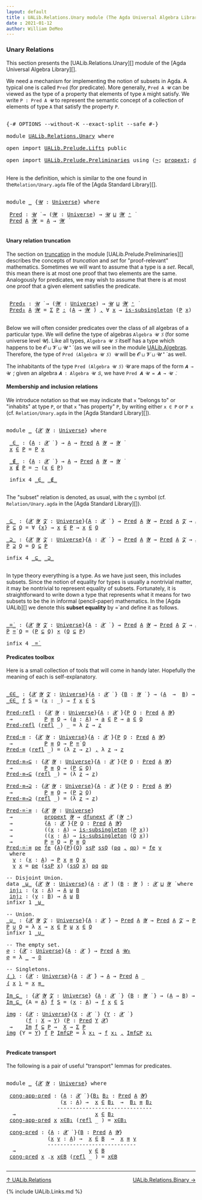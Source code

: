 ```yaml
---
layout: default
title : UALib.Relations.Unary module (The Agda Universal Algebra Library)
date : 2021-01-12
author: William DeMeo
---
```


### <a id="unary-relations">Unary Relations</a>

This section presents the [UALib.Relations.Unary][] module of the [Agda Universal Algebra Library][].

We need a mechanism for implementing the notion of subsets in Agda. A typical one is called `Pred` (for predicate). More generally, `Pred A 𝓤` can be viewed as the type of a property that elements of type `A` might satisfy. We write `P : Pred A 𝓤` to represent the semantic concept of a collection of elements of type `A` that satisfy the property `P`.


<pre class="Agda">

<a id="661" class="Symbol">{-#</a> <a id="665" class="Keyword">OPTIONS</a> <a id="673" class="Pragma">--without-K</a> <a id="685" class="Pragma">--exact-split</a> <a id="699" class="Pragma">--safe</a> <a id="706" class="Symbol">#-}</a>

<a id="711" class="Keyword">module</a> <a id="718" href="UALib.Relations.Unary.html" class="Module">UALib.Relations.Unary</a> <a id="740" class="Keyword">where</a>

<a id="747" class="Keyword">open</a> <a id="752" class="Keyword">import</a> <a id="759" href="UALib.Prelude.Lifts.html" class="Module">UALib.Prelude.Lifts</a> <a id="779" class="Keyword">public</a>

<a id="787" class="Keyword">open</a> <a id="792" class="Keyword">import</a> <a id="799" href="UALib.Prelude.Preliminaries.html" class="Module">UALib.Prelude.Preliminaries</a> <a id="827" class="Keyword">using</a> <a id="833" class="Symbol">(</a><a id="834" href="MGS-MLTT.html#956" class="Function">¬</a><a id="835" class="Symbol">;</a> <a id="837" href="MGS-Powerset.html#382" class="Function">propext</a><a id="844" class="Symbol">;</a> <a id="846" href="MGS-FunExt-from-Univalence.html#2039" class="Function">dfunext</a><a id="853" class="Symbol">;</a> <a id="855" href="MGS-Basic-UF.html#743" class="Function">is-subsingleton</a><a id="870" class="Symbol">;</a> <a id="872" href="universes.html#504" class="Primitive">𝓤₀</a><a id="874" class="Symbol">;</a> <a id="876" href="MGS-MLTT.html#712" class="Function">𝟘</a><a id="877" class="Symbol">)</a> <a id="879" class="Keyword">public</a>

</pre>

Here is the definition, which is similar to the one found in the`Relation/Unary.agda` file of the [Agda Standard Library][].

<pre class="Agda">

<a id="1039" class="Keyword">module</a> <a id="1046" href="UALib.Relations.Unary.html#1046" class="Module">_</a> <a id="1048" class="Symbol">{</a><a id="1049" href="UALib.Relations.Unary.html#1049" class="Bound">𝓤</a> <a id="1051" class="Symbol">:</a> <a id="1053" href="universes.html#551" class="Postulate">Universe</a><a id="1061" class="Symbol">}</a> <a id="1063" class="Keyword">where</a>

 <a id="1071" href="UALib.Relations.Unary.html#1071" class="Function">Pred</a> <a id="1076" class="Symbol">:</a> <a id="1078" href="UALib.Relations.Unary.html#1049" class="Bound">𝓤</a> <a id="1080" href="universes.html#758" class="Function Operator">̇</a> <a id="1082" class="Symbol">→</a> <a id="1084" class="Symbol">(</a><a id="1085" href="UALib.Relations.Unary.html#1085" class="Bound">𝓦</a> <a id="1087" class="Symbol">:</a> <a id="1089" href="universes.html#551" class="Postulate">Universe</a><a id="1097" class="Symbol">)</a> <a id="1099" class="Symbol">→</a> <a id="1101" href="UALib.Relations.Unary.html#1049" class="Bound">𝓤</a> <a id="1103" href="Agda.Primitive.html#636" class="Primitive Operator">⊔</a> <a id="1105" href="UALib.Relations.Unary.html#1085" class="Bound">𝓦</a> <a id="1107" href="universes.html#527" class="Primitive Operator">⁺</a> <a id="1109" href="universes.html#758" class="Function Operator">̇</a>
 <a id="1112" href="UALib.Relations.Unary.html#1071" class="Function">Pred</a> <a id="1117" href="UALib.Relations.Unary.html#1117" class="Bound">A</a> <a id="1119" href="UALib.Relations.Unary.html#1119" class="Bound">𝓦</a> <a id="1121" class="Symbol">=</a> <a id="1123" href="UALib.Relations.Unary.html#1117" class="Bound">A</a> <a id="1125" class="Symbol">→</a> <a id="1127" href="UALib.Relations.Unary.html#1119" class="Bound">𝓦</a> <a id="1129" href="universes.html#758" class="Function Operator">̇</a>

</pre>

#### <a id="unary-relation-truncation">Unary relation truncation</a>

The section on [truncation](UALib.Prelude.Preliminaries.html#truncation) in the module [UALib.Prelude.Preliminaries][] describes the concepts of *truncation* and *set* for "proof-relevant" mathematics. Sometimes we will want to assume that a type is a *set*. Recall, this mean there is at most one proof that two elements are the same.  Analogously for predicates, we may wish to assume that there is at most one proof that a given element satisfies the predicate.

<pre class="Agda">

 <a id="1695" href="UALib.Relations.Unary.html#1695" class="Function">Pred₀</a> <a id="1701" class="Symbol">:</a> <a id="1703" href="UALib.Relations.Unary.html#1049" class="Bound">𝓤</a> <a id="1705" href="universes.html#758" class="Function Operator">̇</a> <a id="1707" class="Symbol">→</a> <a id="1709" class="Symbol">(</a><a id="1710" href="UALib.Relations.Unary.html#1710" class="Bound">𝓦</a> <a id="1712" class="Symbol">:</a> <a id="1714" href="universes.html#551" class="Postulate">Universe</a><a id="1722" class="Symbol">)</a> <a id="1724" class="Symbol">→</a> <a id="1726" href="UALib.Relations.Unary.html#1049" class="Bound">𝓤</a> <a id="1728" href="Agda.Primitive.html#636" class="Primitive Operator">⊔</a> <a id="1730" href="UALib.Relations.Unary.html#1710" class="Bound">𝓦</a> <a id="1732" href="universes.html#527" class="Primitive Operator">⁺</a> <a id="1734" href="universes.html#758" class="Function Operator">̇</a>
 <a id="1737" href="UALib.Relations.Unary.html#1695" class="Function">Pred₀</a> <a id="1743" href="UALib.Relations.Unary.html#1743" class="Bound">A</a> <a id="1745" href="UALib.Relations.Unary.html#1745" class="Bound">𝓦</a> <a id="1747" class="Symbol">=</a> <a id="1749" href="MGS-MLTT.html#3074" class="Function">Σ</a> <a id="1751" href="UALib.Relations.Unary.html#1751" class="Bound">P</a> <a id="1753" href="MGS-MLTT.html#3074" class="Function">꞉</a> <a id="1755" class="Symbol">(</a><a id="1756" href="UALib.Relations.Unary.html#1743" class="Bound">A</a> <a id="1758" class="Symbol">→</a> <a id="1760" href="UALib.Relations.Unary.html#1745" class="Bound">𝓦</a> <a id="1762" href="universes.html#758" class="Function Operator">̇</a><a id="1763" class="Symbol">)</a> <a id="1765" href="MGS-MLTT.html#3074" class="Function">,</a> <a id="1767" class="Symbol">∀</a> <a id="1769" href="UALib.Relations.Unary.html#1769" class="Bound">x</a> <a id="1771" class="Symbol">→</a> <a id="1773" href="MGS-Basic-UF.html#743" class="Function">is-subsingleton</a> <a id="1789" class="Symbol">(</a><a id="1790" href="UALib.Relations.Unary.html#1751" class="Bound">P</a> <a id="1792" href="UALib.Relations.Unary.html#1769" class="Bound">x</a><a id="1793" class="Symbol">)</a>

</pre>


Below we will often consider predicates over the class of all algebras of a particular type. We will define the type of algebras `Algebra 𝓤 𝑆` (for some universe level 𝓤). Like all types, `Algebra 𝓤 𝑆` itself has a type which happens to be 𝓞 ⊔ 𝓥 ⊔ 𝓤 ⁺ ̇ (as we will see in the module [UALib.Algebras](UALib.Algebras.Algebras.html). Therefore, the type of `Pred (Algebra 𝓤 𝑆) 𝓤` will be 𝓞 ⊔ 𝓥 ⊔ 𝓤 ⁺ ̇ as well.

The inhabitants of the type `Pred (Algebra 𝓤 𝑆)` 𝓤 are maps of the form `𝑨 → 𝓤 ̇`; given an algebra `𝑨 : Algebra 𝓤 𝑆`, we have `Pred 𝑨 𝓤 = 𝑨 → 𝓤 ̇`.



#### <a id="membership-and-inclusion-relations">Membership and inclusion relations</a>

We introduce notation so that we may indicate that `x` "belongs to" or "inhabits" at type `P`, or that `x` "has property" `P`, by writing either `x ∈ P` or `P x` (cf. `Relation/Unary.agda` in the [Agda Standard Library][]).

<pre class="Agda">

<a id="2698" class="Keyword">module</a> <a id="2705" href="UALib.Relations.Unary.html#2705" class="Module">_</a> <a id="2707" class="Symbol">{</a><a id="2708" href="UALib.Relations.Unary.html#2708" class="Bound">𝓧</a> <a id="2710" href="UALib.Relations.Unary.html#2710" class="Bound">𝓨</a> <a id="2712" class="Symbol">:</a> <a id="2714" href="universes.html#551" class="Postulate">Universe</a><a id="2722" class="Symbol">}</a> <a id="2724" class="Keyword">where</a>

 <a id="2732" href="UALib.Relations.Unary.html#2732" class="Function Operator">_∈_</a> <a id="2736" class="Symbol">:</a> <a id="2738" class="Symbol">{</a><a id="2739" href="UALib.Relations.Unary.html#2739" class="Bound">A</a> <a id="2741" class="Symbol">:</a> <a id="2743" href="UALib.Relations.Unary.html#2708" class="Bound">𝓧</a> <a id="2745" href="universes.html#758" class="Function Operator">̇</a> <a id="2747" class="Symbol">}</a> <a id="2749" class="Symbol">→</a> <a id="2751" href="UALib.Relations.Unary.html#2739" class="Bound">A</a> <a id="2753" class="Symbol">→</a> <a id="2755" href="UALib.Relations.Unary.html#1071" class="Function">Pred</a> <a id="2760" href="UALib.Relations.Unary.html#2739" class="Bound">A</a> <a id="2762" href="UALib.Relations.Unary.html#2710" class="Bound">𝓨</a> <a id="2764" class="Symbol">→</a> <a id="2766" href="UALib.Relations.Unary.html#2710" class="Bound">𝓨</a> <a id="2768" href="universes.html#758" class="Function Operator">̇</a>
 <a id="2771" href="UALib.Relations.Unary.html#2771" class="Bound">x</a> <a id="2773" href="UALib.Relations.Unary.html#2732" class="Function Operator">∈</a> <a id="2775" href="UALib.Relations.Unary.html#2775" class="Bound">P</a> <a id="2777" class="Symbol">=</a> <a id="2779" href="UALib.Relations.Unary.html#2775" class="Bound">P</a> <a id="2781" href="UALib.Relations.Unary.html#2771" class="Bound">x</a>

 <a id="2785" href="UALib.Relations.Unary.html#2785" class="Function Operator">_∉_</a> <a id="2789" class="Symbol">:</a> <a id="2791" class="Symbol">{</a><a id="2792" href="UALib.Relations.Unary.html#2792" class="Bound">A</a> <a id="2794" class="Symbol">:</a> <a id="2796" href="UALib.Relations.Unary.html#2708" class="Bound">𝓧</a> <a id="2798" href="universes.html#758" class="Function Operator">̇</a> <a id="2800" class="Symbol">}</a> <a id="2802" class="Symbol">→</a> <a id="2804" href="UALib.Relations.Unary.html#2792" class="Bound">A</a> <a id="2806" class="Symbol">→</a> <a id="2808" href="UALib.Relations.Unary.html#1071" class="Function">Pred</a> <a id="2813" href="UALib.Relations.Unary.html#2792" class="Bound">A</a> <a id="2815" href="UALib.Relations.Unary.html#2710" class="Bound">𝓨</a> <a id="2817" class="Symbol">→</a> <a id="2819" href="UALib.Relations.Unary.html#2710" class="Bound">𝓨</a> <a id="2821" href="universes.html#758" class="Function Operator">̇</a>
 <a id="2824" href="UALib.Relations.Unary.html#2824" class="Bound">x</a> <a id="2826" href="UALib.Relations.Unary.html#2785" class="Function Operator">∉</a> <a id="2828" href="UALib.Relations.Unary.html#2828" class="Bound">P</a> <a id="2830" class="Symbol">=</a> <a id="2832" href="MGS-MLTT.html#956" class="Function">¬</a> <a id="2834" class="Symbol">(</a><a id="2835" href="UALib.Relations.Unary.html#2824" class="Bound">x</a> <a id="2837" href="UALib.Relations.Unary.html#2732" class="Function Operator">∈</a> <a id="2839" href="UALib.Relations.Unary.html#2828" class="Bound">P</a><a id="2840" class="Symbol">)</a>

 <a id="2844" class="Keyword">infix</a> <a id="2850" class="Number">4</a> <a id="2852" href="UALib.Relations.Unary.html#2732" class="Function Operator">_∈_</a> <a id="2856" href="UALib.Relations.Unary.html#2785" class="Function Operator">_∉_</a>

</pre>

The "subset" relation is denoted, as usual, with the `⊆` symbol (cf. `Relation/Unary.agda` in the [Agda Standard Library][]).

<pre class="Agda">

<a id="_⊆_"></a><a id="3014" href="UALib.Relations.Unary.html#3014" class="Function Operator">_⊆_</a> <a id="3018" class="Symbol">:</a> <a id="3020" class="Symbol">{</a><a id="3021" href="UALib.Relations.Unary.html#3021" class="Bound">𝓧</a> <a id="3023" href="UALib.Relations.Unary.html#3023" class="Bound">𝓨</a> <a id="3025" href="UALib.Relations.Unary.html#3025" class="Bound">𝓩</a> <a id="3027" class="Symbol">:</a> <a id="3029" href="universes.html#551" class="Postulate">Universe</a><a id="3037" class="Symbol">}{</a><a id="3039" href="UALib.Relations.Unary.html#3039" class="Bound">A</a> <a id="3041" class="Symbol">:</a> <a id="3043" href="UALib.Relations.Unary.html#3021" class="Bound">𝓧</a> <a id="3045" href="universes.html#758" class="Function Operator">̇</a> <a id="3047" class="Symbol">}</a> <a id="3049" class="Symbol">→</a> <a id="3051" href="UALib.Relations.Unary.html#1071" class="Function">Pred</a> <a id="3056" href="UALib.Relations.Unary.html#3039" class="Bound">A</a> <a id="3058" href="UALib.Relations.Unary.html#3023" class="Bound">𝓨</a> <a id="3060" class="Symbol">→</a> <a id="3062" href="UALib.Relations.Unary.html#1071" class="Function">Pred</a> <a id="3067" href="UALib.Relations.Unary.html#3039" class="Bound">A</a> <a id="3069" href="UALib.Relations.Unary.html#3025" class="Bound">𝓩</a> <a id="3071" class="Symbol">→</a> <a id="3073" href="UALib.Relations.Unary.html#3021" class="Bound">𝓧</a> <a id="3075" href="Agda.Primitive.html#636" class="Primitive Operator">⊔</a> <a id="3077" href="UALib.Relations.Unary.html#3023" class="Bound">𝓨</a> <a id="3079" href="Agda.Primitive.html#636" class="Primitive Operator">⊔</a> <a id="3081" href="UALib.Relations.Unary.html#3025" class="Bound">𝓩</a> <a id="3083" href="universes.html#758" class="Function Operator">̇</a>
<a id="3085" href="UALib.Relations.Unary.html#3085" class="Bound">P</a> <a id="3087" href="UALib.Relations.Unary.html#3014" class="Function Operator">⊆</a> <a id="3089" href="UALib.Relations.Unary.html#3089" class="Bound">Q</a> <a id="3091" class="Symbol">=</a> <a id="3093" class="Symbol">∀</a> <a id="3095" class="Symbol">{</a><a id="3096" href="UALib.Relations.Unary.html#3096" class="Bound">x</a><a id="3097" class="Symbol">}</a> <a id="3099" class="Symbol">→</a> <a id="3101" href="UALib.Relations.Unary.html#3096" class="Bound">x</a> <a id="3103" href="UALib.Relations.Unary.html#2732" class="Function Operator">∈</a> <a id="3105" href="UALib.Relations.Unary.html#3085" class="Bound">P</a> <a id="3107" class="Symbol">→</a> <a id="3109" href="UALib.Relations.Unary.html#3096" class="Bound">x</a> <a id="3111" href="UALib.Relations.Unary.html#2732" class="Function Operator">∈</a> <a id="3113" href="UALib.Relations.Unary.html#3089" class="Bound">Q</a>

<a id="_⊇_"></a><a id="3116" href="UALib.Relations.Unary.html#3116" class="Function Operator">_⊇_</a> <a id="3120" class="Symbol">:</a> <a id="3122" class="Symbol">{</a><a id="3123" href="UALib.Relations.Unary.html#3123" class="Bound">𝓧</a> <a id="3125" href="UALib.Relations.Unary.html#3125" class="Bound">𝓨</a> <a id="3127" href="UALib.Relations.Unary.html#3127" class="Bound">𝓩</a> <a id="3129" class="Symbol">:</a> <a id="3131" href="universes.html#551" class="Postulate">Universe</a><a id="3139" class="Symbol">}{</a><a id="3141" href="UALib.Relations.Unary.html#3141" class="Bound">A</a> <a id="3143" class="Symbol">:</a> <a id="3145" href="UALib.Relations.Unary.html#3123" class="Bound">𝓧</a> <a id="3147" href="universes.html#758" class="Function Operator">̇</a> <a id="3149" class="Symbol">}</a> <a id="3151" class="Symbol">→</a> <a id="3153" href="UALib.Relations.Unary.html#1071" class="Function">Pred</a> <a id="3158" href="UALib.Relations.Unary.html#3141" class="Bound">A</a> <a id="3160" href="UALib.Relations.Unary.html#3125" class="Bound">𝓨</a> <a id="3162" class="Symbol">→</a> <a id="3164" href="UALib.Relations.Unary.html#1071" class="Function">Pred</a> <a id="3169" href="UALib.Relations.Unary.html#3141" class="Bound">A</a> <a id="3171" href="UALib.Relations.Unary.html#3127" class="Bound">𝓩</a> <a id="3173" class="Symbol">→</a> <a id="3175" href="UALib.Relations.Unary.html#3123" class="Bound">𝓧</a> <a id="3177" href="Agda.Primitive.html#636" class="Primitive Operator">⊔</a> <a id="3179" href="UALib.Relations.Unary.html#3125" class="Bound">𝓨</a> <a id="3181" href="Agda.Primitive.html#636" class="Primitive Operator">⊔</a> <a id="3183" href="UALib.Relations.Unary.html#3127" class="Bound">𝓩</a> <a id="3185" href="universes.html#758" class="Function Operator">̇</a>
<a id="3187" href="UALib.Relations.Unary.html#3187" class="Bound">P</a> <a id="3189" href="UALib.Relations.Unary.html#3116" class="Function Operator">⊇</a> <a id="3191" href="UALib.Relations.Unary.html#3191" class="Bound">Q</a> <a id="3193" class="Symbol">=</a> <a id="3195" href="UALib.Relations.Unary.html#3191" class="Bound">Q</a> <a id="3197" href="UALib.Relations.Unary.html#3014" class="Function Operator">⊆</a> <a id="3199" href="UALib.Relations.Unary.html#3187" class="Bound">P</a>

<a id="3202" class="Keyword">infix</a> <a id="3208" class="Number">4</a> <a id="3210" href="UALib.Relations.Unary.html#3014" class="Function Operator">_⊆_</a> <a id="3214" href="UALib.Relations.Unary.html#3116" class="Function Operator">_⊇_</a>

</pre>

In type theory everything is a type. As we have just seen, this includes subsets.  Since the notion of equality for types is usually a nontrivial matter, it may be nontrivial to represent equality of subsets.  Fortunately, it is straightforward to write down a type that represents what it means for two subsets to be the in informal (pencil-paper) mathematics.  In the [Agda UALib][] we denote this **subset equality** by =̇ and define it as follows.

<pre class="Agda">

<a id="_=̇_"></a><a id="3698" href="UALib.Relations.Unary.html#3698" class="Function Operator">_=̇_</a> <a id="3703" class="Symbol">:</a> <a id="3705" class="Symbol">{</a><a id="3706" href="UALib.Relations.Unary.html#3706" class="Bound">𝓧</a> <a id="3708" href="UALib.Relations.Unary.html#3708" class="Bound">𝓨</a> <a id="3710" href="UALib.Relations.Unary.html#3710" class="Bound">𝓩</a> <a id="3712" class="Symbol">:</a> <a id="3714" href="universes.html#551" class="Postulate">Universe</a><a id="3722" class="Symbol">}{</a><a id="3724" href="UALib.Relations.Unary.html#3724" class="Bound">A</a> <a id="3726" class="Symbol">:</a> <a id="3728" href="UALib.Relations.Unary.html#3706" class="Bound">𝓧</a> <a id="3730" href="universes.html#758" class="Function Operator">̇</a> <a id="3732" class="Symbol">}</a> <a id="3734" class="Symbol">→</a> <a id="3736" href="UALib.Relations.Unary.html#1071" class="Function">Pred</a> <a id="3741" href="UALib.Relations.Unary.html#3724" class="Bound">A</a> <a id="3743" href="UALib.Relations.Unary.html#3708" class="Bound">𝓨</a> <a id="3745" class="Symbol">→</a> <a id="3747" href="UALib.Relations.Unary.html#1071" class="Function">Pred</a> <a id="3752" href="UALib.Relations.Unary.html#3724" class="Bound">A</a> <a id="3754" href="UALib.Relations.Unary.html#3710" class="Bound">𝓩</a> <a id="3756" class="Symbol">→</a> <a id="3758" href="UALib.Relations.Unary.html#3706" class="Bound">𝓧</a> <a id="3760" href="Agda.Primitive.html#636" class="Primitive Operator">⊔</a> <a id="3762" href="UALib.Relations.Unary.html#3708" class="Bound">𝓨</a> <a id="3764" href="Agda.Primitive.html#636" class="Primitive Operator">⊔</a> <a id="3766" href="UALib.Relations.Unary.html#3710" class="Bound">𝓩</a> <a id="3768" href="universes.html#758" class="Function Operator">̇</a>
<a id="3770" href="UALib.Relations.Unary.html#3770" class="Bound">P</a> <a id="3772" href="UALib.Relations.Unary.html#3698" class="Function Operator">=̇</a> <a id="3775" href="UALib.Relations.Unary.html#3775" class="Bound">Q</a> <a id="3777" class="Symbol">=</a> <a id="3779" class="Symbol">(</a><a id="3780" href="UALib.Relations.Unary.html#3770" class="Bound">P</a> <a id="3782" href="UALib.Relations.Unary.html#3014" class="Function Operator">⊆</a> <a id="3784" href="UALib.Relations.Unary.html#3775" class="Bound">Q</a><a id="3785" class="Symbol">)</a> <a id="3787" href="MGS-MLTT.html#3515" class="Function Operator">×</a> <a id="3789" class="Symbol">(</a><a id="3790" href="UALib.Relations.Unary.html#3775" class="Bound">Q</a> <a id="3792" href="UALib.Relations.Unary.html#3014" class="Function Operator">⊆</a> <a id="3794" href="UALib.Relations.Unary.html#3770" class="Bound">P</a><a id="3795" class="Symbol">)</a>

<a id="3798" class="Keyword">infix</a> <a id="3804" class="Number">4</a> <a id="3806" href="UALib.Relations.Unary.html#3698" class="Function Operator">_=̇_</a>
</pre>



#### <a id="predicates-toolbox">Predicates toolbox</a>

Here is a small collection of tools that will come in handy later.  Hopefully the meaning of each is self-explanatory.

<pre class="Agda">

<a id="_∈∈_"></a><a id="4015" href="UALib.Relations.Unary.html#4015" class="Function Operator">_∈∈_</a> <a id="4020" class="Symbol">:</a> <a id="4022" class="Symbol">{</a><a id="4023" href="UALib.Relations.Unary.html#4023" class="Bound">𝓧</a> <a id="4025" href="UALib.Relations.Unary.html#4025" class="Bound">𝓨</a> <a id="4027" href="UALib.Relations.Unary.html#4027" class="Bound">𝓩</a> <a id="4029" class="Symbol">:</a> <a id="4031" href="universes.html#551" class="Postulate">Universe</a><a id="4039" class="Symbol">}{</a><a id="4041" href="UALib.Relations.Unary.html#4041" class="Bound">A</a> <a id="4043" class="Symbol">:</a> <a id="4045" href="UALib.Relations.Unary.html#4023" class="Bound">𝓧</a> <a id="4047" href="universes.html#758" class="Function Operator">̇</a> <a id="4049" class="Symbol">}</a> <a id="4051" class="Symbol">{</a><a id="4052" href="UALib.Relations.Unary.html#4052" class="Bound">B</a> <a id="4054" class="Symbol">:</a> <a id="4056" href="UALib.Relations.Unary.html#4025" class="Bound">𝓨</a> <a id="4058" href="universes.html#758" class="Function Operator">̇</a> <a id="4060" class="Symbol">}</a> <a id="4062" class="Symbol">→</a> <a id="4064" class="Symbol">(</a><a id="4065" href="UALib.Relations.Unary.html#4041" class="Bound">A</a>  <a id="4068" class="Symbol">→</a>  <a id="4071" href="UALib.Relations.Unary.html#4052" class="Bound">B</a><a id="4072" class="Symbol">)</a> <a id="4074" class="Symbol">→</a> <a id="4076" href="UALib.Relations.Unary.html#1071" class="Function">Pred</a> <a id="4081" href="UALib.Relations.Unary.html#4052" class="Bound">B</a> <a id="4083" href="UALib.Relations.Unary.html#4027" class="Bound">𝓩</a> <a id="4085" class="Symbol">→</a> <a id="4087" href="UALib.Relations.Unary.html#4023" class="Bound">𝓧</a> <a id="4089" href="Agda.Primitive.html#636" class="Primitive Operator">⊔</a> <a id="4091" href="UALib.Relations.Unary.html#4027" class="Bound">𝓩</a> <a id="4093" href="universes.html#758" class="Function Operator">̇</a>
<a id="4095" href="UALib.Relations.Unary.html#4015" class="Function Operator">_∈∈_</a> <a id="4100" href="UALib.Relations.Unary.html#4100" class="Bound">f</a> <a id="4102" href="UALib.Relations.Unary.html#4102" class="Bound">S</a> <a id="4104" class="Symbol">=</a> <a id="4106" class="Symbol">(</a><a id="4107" href="UALib.Relations.Unary.html#4107" class="Bound">x</a> <a id="4109" class="Symbol">:</a> <a id="4111" class="Symbol">_)</a> <a id="4114" class="Symbol">→</a> <a id="4116" href="UALib.Relations.Unary.html#4100" class="Bound">f</a> <a id="4118" href="UALib.Relations.Unary.html#4107" class="Bound">x</a> <a id="4120" href="UALib.Relations.Unary.html#2732" class="Function Operator">∈</a> <a id="4122" href="UALib.Relations.Unary.html#4102" class="Bound">S</a>

<a id="Pred-refl"></a><a id="4125" href="UALib.Relations.Unary.html#4125" class="Function">Pred-refl</a> <a id="4135" class="Symbol">:</a> <a id="4137" class="Symbol">{</a><a id="4138" href="UALib.Relations.Unary.html#4138" class="Bound">𝓧</a> <a id="4140" href="UALib.Relations.Unary.html#4140" class="Bound">𝓨</a> <a id="4142" class="Symbol">:</a> <a id="4144" href="universes.html#551" class="Postulate">Universe</a><a id="4152" class="Symbol">}{</a><a id="4154" href="UALib.Relations.Unary.html#4154" class="Bound">A</a> <a id="4156" class="Symbol">:</a> <a id="4158" href="UALib.Relations.Unary.html#4138" class="Bound">𝓧</a> <a id="4160" href="universes.html#758" class="Function Operator">̇</a><a id="4161" class="Symbol">}{</a><a id="4163" href="UALib.Relations.Unary.html#4163" class="Bound">P</a> <a id="4165" href="UALib.Relations.Unary.html#4165" class="Bound">Q</a> <a id="4167" class="Symbol">:</a> <a id="4169" href="UALib.Relations.Unary.html#1071" class="Function">Pred</a> <a id="4174" href="UALib.Relations.Unary.html#4154" class="Bound">A</a> <a id="4176" href="UALib.Relations.Unary.html#4140" class="Bound">𝓨</a><a id="4177" class="Symbol">}</a>
 <a id="4180" class="Symbol">→</a>          <a id="4191" href="UALib.Relations.Unary.html#4163" class="Bound">P</a> <a id="4193" href="UALib.Prelude.Preliminaries.html#5556" class="Datatype Operator">≡</a> <a id="4195" href="UALib.Relations.Unary.html#4165" class="Bound">Q</a> <a id="4197" class="Symbol">→</a> <a id="4199" class="Symbol">(</a><a id="4200" href="UALib.Relations.Unary.html#4200" class="Bound">a</a> <a id="4202" class="Symbol">:</a> <a id="4204" href="UALib.Relations.Unary.html#4154" class="Bound">A</a><a id="4205" class="Symbol">)</a> <a id="4207" class="Symbol">→</a> <a id="4209" href="UALib.Relations.Unary.html#4200" class="Bound">a</a> <a id="4211" href="UALib.Relations.Unary.html#2732" class="Function Operator">∈</a> <a id="4213" href="UALib.Relations.Unary.html#4163" class="Bound">P</a> <a id="4215" class="Symbol">→</a> <a id="4217" href="UALib.Relations.Unary.html#4200" class="Bound">a</a> <a id="4219" href="UALib.Relations.Unary.html#2732" class="Function Operator">∈</a> <a id="4221" href="UALib.Relations.Unary.html#4165" class="Bound">Q</a>
<a id="4223" href="UALib.Relations.Unary.html#4125" class="Function">Pred-refl</a> <a id="4233" class="Symbol">(</a><a id="4234" href="UALib.Prelude.Preliminaries.html#5592" class="InductiveConstructor">refl</a> <a id="4239" class="Symbol">_)</a> <a id="4242" class="Symbol">_</a> <a id="4244" class="Symbol">=</a> <a id="4246" class="Symbol">λ</a> <a id="4248" href="UALib.Relations.Unary.html#4248" class="Bound">z</a> <a id="4250" class="Symbol">→</a> <a id="4252" href="UALib.Relations.Unary.html#4248" class="Bound">z</a>

<a id="Pred-≡"></a><a id="4255" href="UALib.Relations.Unary.html#4255" class="Function">Pred-≡</a> <a id="4262" class="Symbol">:</a> <a id="4264" class="Symbol">{</a><a id="4265" href="UALib.Relations.Unary.html#4265" class="Bound">𝓧</a> <a id="4267" href="UALib.Relations.Unary.html#4267" class="Bound">𝓨</a> <a id="4269" class="Symbol">:</a> <a id="4271" href="universes.html#551" class="Postulate">Universe</a><a id="4279" class="Symbol">}{</a><a id="4281" href="UALib.Relations.Unary.html#4281" class="Bound">A</a> <a id="4283" class="Symbol">:</a> <a id="4285" href="UALib.Relations.Unary.html#4265" class="Bound">𝓧</a> <a id="4287" href="universes.html#758" class="Function Operator">̇</a><a id="4288" class="Symbol">}{</a><a id="4290" href="UALib.Relations.Unary.html#4290" class="Bound">P</a> <a id="4292" href="UALib.Relations.Unary.html#4292" class="Bound">Q</a> <a id="4294" class="Symbol">:</a> <a id="4296" href="UALib.Relations.Unary.html#1071" class="Function">Pred</a> <a id="4301" href="UALib.Relations.Unary.html#4281" class="Bound">A</a> <a id="4303" href="UALib.Relations.Unary.html#4267" class="Bound">𝓨</a><a id="4304" class="Symbol">}</a>
 <a id="4307" class="Symbol">→</a>          <a id="4318" href="UALib.Relations.Unary.html#4290" class="Bound">P</a> <a id="4320" href="UALib.Prelude.Preliminaries.html#5556" class="Datatype Operator">≡</a> <a id="4322" href="UALib.Relations.Unary.html#4292" class="Bound">Q</a> <a id="4324" class="Symbol">→</a> <a id="4326" href="UALib.Relations.Unary.html#4290" class="Bound">P</a> <a id="4328" href="UALib.Relations.Unary.html#3698" class="Function Operator">=̇</a> <a id="4331" href="UALib.Relations.Unary.html#4292" class="Bound">Q</a>
<a id="4333" href="UALib.Relations.Unary.html#4255" class="Function">Pred-≡</a> <a id="4340" class="Symbol">(</a><a id="4341" href="UALib.Prelude.Preliminaries.html#5592" class="InductiveConstructor">refl</a> <a id="4346" class="Symbol">_)</a> <a id="4349" class="Symbol">=</a> <a id="4351" class="Symbol">(λ</a> <a id="4354" href="UALib.Relations.Unary.html#4354" class="Bound">z</a> <a id="4356" class="Symbol">→</a> <a id="4358" href="UALib.Relations.Unary.html#4354" class="Bound">z</a><a id="4359" class="Symbol">)</a> <a id="4361" href="UALib.Prelude.Preliminaries.html#5665" class="InductiveConstructor Operator">,</a> <a id="4363" class="Symbol">λ</a> <a id="4365" href="UALib.Relations.Unary.html#4365" class="Bound">z</a> <a id="4367" class="Symbol">→</a> <a id="4369" href="UALib.Relations.Unary.html#4365" class="Bound">z</a>

<a id="Pred-≡→⊆"></a><a id="4372" href="UALib.Relations.Unary.html#4372" class="Function">Pred-≡→⊆</a> <a id="4381" class="Symbol">:</a> <a id="4383" class="Symbol">{</a><a id="4384" href="UALib.Relations.Unary.html#4384" class="Bound">𝓧</a> <a id="4386" href="UALib.Relations.Unary.html#4386" class="Bound">𝓨</a> <a id="4388" class="Symbol">:</a> <a id="4390" href="universes.html#551" class="Postulate">Universe</a><a id="4398" class="Symbol">}{</a><a id="4400" href="UALib.Relations.Unary.html#4400" class="Bound">A</a> <a id="4402" class="Symbol">:</a> <a id="4404" href="UALib.Relations.Unary.html#4384" class="Bound">𝓧</a> <a id="4406" href="universes.html#758" class="Function Operator">̇</a><a id="4407" class="Symbol">}{</a><a id="4409" href="UALib.Relations.Unary.html#4409" class="Bound">P</a> <a id="4411" href="UALib.Relations.Unary.html#4411" class="Bound">Q</a> <a id="4413" class="Symbol">:</a> <a id="4415" href="UALib.Relations.Unary.html#1071" class="Function">Pred</a> <a id="4420" href="UALib.Relations.Unary.html#4400" class="Bound">A</a> <a id="4422" href="UALib.Relations.Unary.html#4386" class="Bound">𝓨</a><a id="4423" class="Symbol">}</a>
 <a id="4426" class="Symbol">→</a>          <a id="4437" href="UALib.Relations.Unary.html#4409" class="Bound">P</a> <a id="4439" href="UALib.Prelude.Preliminaries.html#5556" class="Datatype Operator">≡</a> <a id="4441" href="UALib.Relations.Unary.html#4411" class="Bound">Q</a> <a id="4443" class="Symbol">→</a> <a id="4445" class="Symbol">(</a><a id="4446" href="UALib.Relations.Unary.html#4409" class="Bound">P</a> <a id="4448" href="UALib.Relations.Unary.html#3014" class="Function Operator">⊆</a> <a id="4450" href="UALib.Relations.Unary.html#4411" class="Bound">Q</a><a id="4451" class="Symbol">)</a>
<a id="4453" href="UALib.Relations.Unary.html#4372" class="Function">Pred-≡→⊆</a> <a id="4462" class="Symbol">(</a><a id="4463" href="UALib.Prelude.Preliminaries.html#5592" class="InductiveConstructor">refl</a> <a id="4468" class="Symbol">_)</a> <a id="4471" class="Symbol">=</a> <a id="4473" class="Symbol">(λ</a> <a id="4476" href="UALib.Relations.Unary.html#4476" class="Bound">z</a> <a id="4478" class="Symbol">→</a> <a id="4480" href="UALib.Relations.Unary.html#4476" class="Bound">z</a><a id="4481" class="Symbol">)</a>

<a id="Pred-≡→⊇"></a><a id="4484" href="UALib.Relations.Unary.html#4484" class="Function">Pred-≡→⊇</a> <a id="4493" class="Symbol">:</a> <a id="4495" class="Symbol">{</a><a id="4496" href="UALib.Relations.Unary.html#4496" class="Bound">𝓧</a> <a id="4498" href="UALib.Relations.Unary.html#4498" class="Bound">𝓨</a> <a id="4500" class="Symbol">:</a> <a id="4502" href="universes.html#551" class="Postulate">Universe</a><a id="4510" class="Symbol">}{</a><a id="4512" href="UALib.Relations.Unary.html#4512" class="Bound">A</a> <a id="4514" class="Symbol">:</a> <a id="4516" href="UALib.Relations.Unary.html#4496" class="Bound">𝓧</a> <a id="4518" href="universes.html#758" class="Function Operator">̇</a><a id="4519" class="Symbol">}{</a><a id="4521" href="UALib.Relations.Unary.html#4521" class="Bound">P</a> <a id="4523" href="UALib.Relations.Unary.html#4523" class="Bound">Q</a> <a id="4525" class="Symbol">:</a> <a id="4527" href="UALib.Relations.Unary.html#1071" class="Function">Pred</a> <a id="4532" href="UALib.Relations.Unary.html#4512" class="Bound">A</a> <a id="4534" href="UALib.Relations.Unary.html#4498" class="Bound">𝓨</a><a id="4535" class="Symbol">}</a>
 <a id="4538" class="Symbol">→</a>          <a id="4549" href="UALib.Relations.Unary.html#4521" class="Bound">P</a> <a id="4551" href="UALib.Prelude.Preliminaries.html#5556" class="Datatype Operator">≡</a> <a id="4553" href="UALib.Relations.Unary.html#4523" class="Bound">Q</a> <a id="4555" class="Symbol">→</a> <a id="4557" class="Symbol">(</a><a id="4558" href="UALib.Relations.Unary.html#4521" class="Bound">P</a> <a id="4560" href="UALib.Relations.Unary.html#3116" class="Function Operator">⊇</a> <a id="4562" href="UALib.Relations.Unary.html#4523" class="Bound">Q</a><a id="4563" class="Symbol">)</a>
<a id="4565" href="UALib.Relations.Unary.html#4484" class="Function">Pred-≡→⊇</a> <a id="4574" class="Symbol">(</a><a id="4575" href="UALib.Prelude.Preliminaries.html#5592" class="InductiveConstructor">refl</a> <a id="4580" class="Symbol">_)</a> <a id="4583" class="Symbol">=</a> <a id="4585" class="Symbol">(λ</a> <a id="4588" href="UALib.Relations.Unary.html#4588" class="Bound">z</a> <a id="4590" class="Symbol">→</a> <a id="4592" href="UALib.Relations.Unary.html#4588" class="Bound">z</a><a id="4593" class="Symbol">)</a>

<a id="Pred-=̇-≡"></a><a id="4596" href="UALib.Relations.Unary.html#4596" class="Function">Pred-=̇-≡</a> <a id="4606" class="Symbol">:</a> <a id="4608" class="Symbol">{</a><a id="4609" href="UALib.Relations.Unary.html#4609" class="Bound">𝓧</a> <a id="4611" href="UALib.Relations.Unary.html#4611" class="Bound">𝓨</a> <a id="4613" class="Symbol">:</a> <a id="4615" href="universes.html#551" class="Postulate">Universe</a><a id="4623" class="Symbol">}</a>
 <a id="4626" class="Symbol">→</a>          <a id="4637" href="MGS-Powerset.html#382" class="Function">propext</a> <a id="4645" href="UALib.Relations.Unary.html#4611" class="Bound">𝓨</a> <a id="4647" class="Symbol">→</a> <a id="4649" href="MGS-FunExt-from-Univalence.html#2039" class="Function">dfunext</a> <a id="4657" href="UALib.Relations.Unary.html#4609" class="Bound">𝓧</a> <a id="4659" class="Symbol">(</a><a id="4660" href="UALib.Relations.Unary.html#4611" class="Bound">𝓨</a> <a id="4662" href="universes.html#527" class="Primitive Operator">⁺</a><a id="4663" class="Symbol">)</a>
 <a id="4666" class="Symbol">→</a>          <a id="4677" class="Symbol">{</a><a id="4678" href="UALib.Relations.Unary.html#4678" class="Bound">A</a> <a id="4680" class="Symbol">:</a> <a id="4682" href="UALib.Relations.Unary.html#4609" class="Bound">𝓧</a> <a id="4684" href="universes.html#758" class="Function Operator">̇</a><a id="4685" class="Symbol">}{</a><a id="4687" href="UALib.Relations.Unary.html#4687" class="Bound">P</a> <a id="4689" href="UALib.Relations.Unary.html#4689" class="Bound">Q</a> <a id="4691" class="Symbol">:</a> <a id="4693" href="UALib.Relations.Unary.html#1071" class="Function">Pred</a> <a id="4698" href="UALib.Relations.Unary.html#4678" class="Bound">A</a> <a id="4700" href="UALib.Relations.Unary.html#4611" class="Bound">𝓨</a><a id="4701" class="Symbol">}</a>
 <a id="4704" class="Symbol">→</a>          <a id="4715" class="Symbol">((</a><a id="4717" href="UALib.Relations.Unary.html#4717" class="Bound">x</a> <a id="4719" class="Symbol">:</a> <a id="4721" href="UALib.Relations.Unary.html#4678" class="Bound">A</a><a id="4722" class="Symbol">)</a> <a id="4724" class="Symbol">→</a> <a id="4726" href="MGS-Basic-UF.html#743" class="Function">is-subsingleton</a> <a id="4742" class="Symbol">(</a><a id="4743" href="UALib.Relations.Unary.html#4687" class="Bound">P</a> <a id="4745" href="UALib.Relations.Unary.html#4717" class="Bound">x</a><a id="4746" class="Symbol">))</a>
 <a id="4750" class="Symbol">→</a>          <a id="4761" class="Symbol">((</a><a id="4763" href="UALib.Relations.Unary.html#4763" class="Bound">x</a> <a id="4765" class="Symbol">:</a> <a id="4767" href="UALib.Relations.Unary.html#4678" class="Bound">A</a><a id="4768" class="Symbol">)</a> <a id="4770" class="Symbol">→</a> <a id="4772" href="MGS-Basic-UF.html#743" class="Function">is-subsingleton</a> <a id="4788" class="Symbol">(</a><a id="4789" href="UALib.Relations.Unary.html#4689" class="Bound">Q</a> <a id="4791" href="UALib.Relations.Unary.html#4763" class="Bound">x</a><a id="4792" class="Symbol">))</a>
 <a id="4796" class="Symbol">→</a>          <a id="4807" href="UALib.Relations.Unary.html#4687" class="Bound">P</a> <a id="4809" href="UALib.Relations.Unary.html#3698" class="Function Operator">=̇</a> <a id="4812" href="UALib.Relations.Unary.html#4689" class="Bound">Q</a> <a id="4814" class="Symbol">→</a> <a id="4816" href="UALib.Relations.Unary.html#4687" class="Bound">P</a> <a id="4818" href="UALib.Prelude.Preliminaries.html#5556" class="Datatype Operator">≡</a> <a id="4820" href="UALib.Relations.Unary.html#4689" class="Bound">Q</a>
<a id="4822" href="UALib.Relations.Unary.html#4596" class="Function">Pred-=̇-≡</a> <a id="4832" href="UALib.Relations.Unary.html#4832" class="Bound">pe</a> <a id="4835" href="UALib.Relations.Unary.html#4835" class="Bound">fe</a> <a id="4838" class="Symbol">{</a><a id="4839" href="UALib.Relations.Unary.html#4839" class="Bound">A</a><a id="4840" class="Symbol">}{</a><a id="4842" href="UALib.Relations.Unary.html#4842" class="Bound">P</a><a id="4843" class="Symbol">}{</a><a id="4845" href="UALib.Relations.Unary.html#4845" class="Bound">Q</a><a id="4846" class="Symbol">}</a> <a id="4848" href="UALib.Relations.Unary.html#4848" class="Bound">ssP</a> <a id="4852" href="UALib.Relations.Unary.html#4852" class="Bound">ssQ</a> <a id="4856" class="Symbol">(</a><a id="4857" href="UALib.Relations.Unary.html#4857" class="Bound">pq</a> <a id="4860" href="UALib.Prelude.Preliminaries.html#5665" class="InductiveConstructor Operator">,</a> <a id="4862" href="UALib.Relations.Unary.html#4862" class="Bound">qp</a><a id="4864" class="Symbol">)</a> <a id="4866" class="Symbol">=</a> <a id="4868" href="UALib.Relations.Unary.html#4835" class="Bound">fe</a> <a id="4871" href="UALib.Relations.Unary.html#4882" class="Function">γ</a>
 <a id="4874" class="Keyword">where</a>
  <a id="4882" href="UALib.Relations.Unary.html#4882" class="Function">γ</a> <a id="4884" class="Symbol">:</a> <a id="4886" class="Symbol">(</a><a id="4887" href="UALib.Relations.Unary.html#4887" class="Bound">x</a> <a id="4889" class="Symbol">:</a> <a id="4891" href="UALib.Relations.Unary.html#4839" class="Bound">A</a><a id="4892" class="Symbol">)</a> <a id="4894" class="Symbol">→</a> <a id="4896" href="UALib.Relations.Unary.html#4842" class="Bound">P</a> <a id="4898" href="UALib.Relations.Unary.html#4887" class="Bound">x</a> <a id="4900" href="UALib.Prelude.Preliminaries.html#5556" class="Datatype Operator">≡</a> <a id="4902" href="UALib.Relations.Unary.html#4845" class="Bound">Q</a> <a id="4904" href="UALib.Relations.Unary.html#4887" class="Bound">x</a>
  <a id="4908" href="UALib.Relations.Unary.html#4882" class="Function">γ</a> <a id="4910" href="UALib.Relations.Unary.html#4910" class="Bound">x</a> <a id="4912" class="Symbol">=</a> <a id="4914" href="UALib.Relations.Unary.html#4832" class="Bound">pe</a> <a id="4917" class="Symbol">(</a><a id="4918" href="UALib.Relations.Unary.html#4848" class="Bound">ssP</a> <a id="4922" href="UALib.Relations.Unary.html#4910" class="Bound">x</a><a id="4923" class="Symbol">)</a> <a id="4925" class="Symbol">(</a><a id="4926" href="UALib.Relations.Unary.html#4852" class="Bound">ssQ</a> <a id="4930" href="UALib.Relations.Unary.html#4910" class="Bound">x</a><a id="4931" class="Symbol">)</a> <a id="4933" href="UALib.Relations.Unary.html#4857" class="Bound">pq</a> <a id="4936" href="UALib.Relations.Unary.html#4862" class="Bound">qp</a>

<a id="4940" class="Comment">-- Disjoint Union.</a>
<a id="4959" class="Keyword">data</a> <a id="_⊎_"></a><a id="4964" href="UALib.Relations.Unary.html#4964" class="Datatype Operator">_⊎_</a> <a id="4968" class="Symbol">{</a><a id="4969" href="UALib.Relations.Unary.html#4969" class="Bound">𝓧</a> <a id="4971" href="UALib.Relations.Unary.html#4971" class="Bound">𝓨</a> <a id="4973" class="Symbol">:</a> <a id="4975" href="universes.html#551" class="Postulate">Universe</a><a id="4983" class="Symbol">}(</a><a id="4985" href="UALib.Relations.Unary.html#4985" class="Bound">A</a> <a id="4987" class="Symbol">:</a> <a id="4989" href="UALib.Relations.Unary.html#4969" class="Bound">𝓧</a> <a id="4991" href="universes.html#758" class="Function Operator">̇</a><a id="4992" class="Symbol">)</a> <a id="4994" class="Symbol">(</a><a id="4995" href="UALib.Relations.Unary.html#4995" class="Bound">B</a> <a id="4997" class="Symbol">:</a> <a id="4999" href="UALib.Relations.Unary.html#4971" class="Bound">𝓨</a> <a id="5001" href="universes.html#758" class="Function Operator">̇</a><a id="5002" class="Symbol">)</a> <a id="5004" class="Symbol">:</a> <a id="5006" href="UALib.Relations.Unary.html#4969" class="Bound">𝓧</a> <a id="5008" href="Agda.Primitive.html#636" class="Primitive Operator">⊔</a> <a id="5010" href="UALib.Relations.Unary.html#4971" class="Bound">𝓨</a> <a id="5012" href="universes.html#758" class="Function Operator">̇</a> <a id="5014" class="Keyword">where</a>
 <a id="_⊎_.inj₁"></a><a id="5021" href="UALib.Relations.Unary.html#5021" class="InductiveConstructor">inj₁</a> <a id="5026" class="Symbol">:</a> <a id="5028" class="Symbol">(</a><a id="5029" href="UALib.Relations.Unary.html#5029" class="Bound">x</a> <a id="5031" class="Symbol">:</a> <a id="5033" href="UALib.Relations.Unary.html#4985" class="Bound">A</a><a id="5034" class="Symbol">)</a> <a id="5036" class="Symbol">→</a> <a id="5038" href="UALib.Relations.Unary.html#4985" class="Bound">A</a> <a id="5040" href="UALib.Relations.Unary.html#4964" class="Datatype Operator">⊎</a> <a id="5042" href="UALib.Relations.Unary.html#4995" class="Bound">B</a>
 <a id="_⊎_.inj₂"></a><a id="5045" href="UALib.Relations.Unary.html#5045" class="InductiveConstructor">inj₂</a> <a id="5050" class="Symbol">:</a> <a id="5052" class="Symbol">(</a><a id="5053" href="UALib.Relations.Unary.html#5053" class="Bound">y</a> <a id="5055" class="Symbol">:</a> <a id="5057" href="UALib.Relations.Unary.html#4995" class="Bound">B</a><a id="5058" class="Symbol">)</a> <a id="5060" class="Symbol">→</a> <a id="5062" href="UALib.Relations.Unary.html#4985" class="Bound">A</a> <a id="5064" href="UALib.Relations.Unary.html#4964" class="Datatype Operator">⊎</a> <a id="5066" href="UALib.Relations.Unary.html#4995" class="Bound">B</a>
<a id="5068" class="Keyword">infixr</a> <a id="5075" class="Number">1</a> <a id="5077" href="UALib.Relations.Unary.html#4964" class="Datatype Operator">_⊎_</a>

<a id="5082" class="Comment">-- Union.</a>
<a id="_∪_"></a><a id="5092" href="UALib.Relations.Unary.html#5092" class="Function Operator">_∪_</a> <a id="5096" class="Symbol">:</a> <a id="5098" class="Symbol">{</a><a id="5099" href="UALib.Relations.Unary.html#5099" class="Bound">𝓧</a> <a id="5101" href="UALib.Relations.Unary.html#5101" class="Bound">𝓨</a> <a id="5103" href="UALib.Relations.Unary.html#5103" class="Bound">𝓩</a> <a id="5105" class="Symbol">:</a> <a id="5107" href="universes.html#551" class="Postulate">Universe</a><a id="5115" class="Symbol">}{</a><a id="5117" href="UALib.Relations.Unary.html#5117" class="Bound">A</a> <a id="5119" class="Symbol">:</a> <a id="5121" href="UALib.Relations.Unary.html#5099" class="Bound">𝓧</a> <a id="5123" href="universes.html#758" class="Function Operator">̇</a><a id="5124" class="Symbol">}</a> <a id="5126" class="Symbol">→</a> <a id="5128" href="UALib.Relations.Unary.html#1071" class="Function">Pred</a> <a id="5133" href="UALib.Relations.Unary.html#5117" class="Bound">A</a> <a id="5135" href="UALib.Relations.Unary.html#5101" class="Bound">𝓨</a> <a id="5137" class="Symbol">→</a> <a id="5139" href="UALib.Relations.Unary.html#1071" class="Function">Pred</a> <a id="5144" href="UALib.Relations.Unary.html#5117" class="Bound">A</a> <a id="5146" href="UALib.Relations.Unary.html#5103" class="Bound">𝓩</a> <a id="5148" class="Symbol">→</a> <a id="5150" href="UALib.Relations.Unary.html#1071" class="Function">Pred</a> <a id="5155" href="UALib.Relations.Unary.html#5117" class="Bound">A</a> <a id="5157" class="Symbol">_</a>
<a id="5159" href="UALib.Relations.Unary.html#5159" class="Bound">P</a> <a id="5161" href="UALib.Relations.Unary.html#5092" class="Function Operator">∪</a> <a id="5163" href="UALib.Relations.Unary.html#5163" class="Bound">Q</a> <a id="5165" class="Symbol">=</a> <a id="5167" class="Symbol">λ</a> <a id="5169" href="UALib.Relations.Unary.html#5169" class="Bound">x</a> <a id="5171" class="Symbol">→</a> <a id="5173" href="UALib.Relations.Unary.html#5169" class="Bound">x</a> <a id="5175" href="UALib.Relations.Unary.html#2732" class="Function Operator">∈</a> <a id="5177" href="UALib.Relations.Unary.html#5159" class="Bound">P</a> <a id="5179" href="UALib.Relations.Unary.html#4964" class="Datatype Operator">⊎</a> <a id="5181" href="UALib.Relations.Unary.html#5169" class="Bound">x</a> <a id="5183" href="UALib.Relations.Unary.html#2732" class="Function Operator">∈</a> <a id="5185" href="UALib.Relations.Unary.html#5163" class="Bound">Q</a>
<a id="5187" class="Keyword">infixr</a> <a id="5194" class="Number">1</a> <a id="5196" href="UALib.Relations.Unary.html#5092" class="Function Operator">_∪_</a>

<a id="5201" class="Comment">-- The empty set.</a>
<a id="∅"></a><a id="5219" href="UALib.Relations.Unary.html#5219" class="Function">∅</a> <a id="5221" class="Symbol">:</a> <a id="5223" class="Symbol">{</a><a id="5224" href="UALib.Relations.Unary.html#5224" class="Bound">𝓧</a> <a id="5226" class="Symbol">:</a> <a id="5228" href="universes.html#551" class="Postulate">Universe</a><a id="5236" class="Symbol">}{</a><a id="5238" href="UALib.Relations.Unary.html#5238" class="Bound">A</a> <a id="5240" class="Symbol">:</a> <a id="5242" href="UALib.Relations.Unary.html#5224" class="Bound">𝓧</a> <a id="5244" href="universes.html#758" class="Function Operator">̇</a><a id="5245" class="Symbol">}</a> <a id="5247" class="Symbol">→</a> <a id="5249" href="UALib.Relations.Unary.html#1071" class="Function">Pred</a> <a id="5254" href="UALib.Relations.Unary.html#5238" class="Bound">A</a> <a id="5256" href="universes.html#504" class="Primitive">𝓤₀</a>
<a id="5259" href="UALib.Relations.Unary.html#5219" class="Function">∅</a> <a id="5261" class="Symbol">=</a> <a id="5263" class="Symbol">λ</a> <a id="5265" href="UALib.Relations.Unary.html#5265" class="Bound">_</a> <a id="5267" class="Symbol">→</a> <a id="5269" href="MGS-MLTT.html#712" class="Function">𝟘</a>

<a id="5272" class="Comment">-- Singletons.</a>
<a id="｛_｝"></a><a id="5287" href="UALib.Relations.Unary.html#5287" class="Function Operator">｛_｝</a> <a id="5291" class="Symbol">:</a> <a id="5293" class="Symbol">{</a><a id="5294" href="UALib.Relations.Unary.html#5294" class="Bound">𝓧</a> <a id="5296" class="Symbol">:</a> <a id="5298" href="universes.html#551" class="Postulate">Universe</a><a id="5306" class="Symbol">}{</a><a id="5308" href="UALib.Relations.Unary.html#5308" class="Bound">A</a> <a id="5310" class="Symbol">:</a> <a id="5312" href="UALib.Relations.Unary.html#5294" class="Bound">𝓧</a> <a id="5314" href="universes.html#758" class="Function Operator">̇</a><a id="5315" class="Symbol">}</a> <a id="5317" class="Symbol">→</a> <a id="5319" href="UALib.Relations.Unary.html#5308" class="Bound">A</a> <a id="5321" class="Symbol">→</a> <a id="5323" href="UALib.Relations.Unary.html#1071" class="Function">Pred</a> <a id="5328" href="UALib.Relations.Unary.html#5308" class="Bound">A</a> <a id="5330" class="Symbol">_</a>
<a id="5332" href="UALib.Relations.Unary.html#5287" class="Function Operator">｛</a> <a id="5334" href="UALib.Relations.Unary.html#5334" class="Bound">x</a> <a id="5336" href="UALib.Relations.Unary.html#5287" class="Function Operator">｝</a> <a id="5338" class="Symbol">=</a> <a id="5340" href="UALib.Relations.Unary.html#5334" class="Bound">x</a> <a id="5342" href="UALib.Prelude.Preliminaries.html#5556" class="Datatype Operator">≡_</a>

<a id="Im_⊆_"></a><a id="5346" href="UALib.Relations.Unary.html#5346" class="Function Operator">Im_⊆_</a> <a id="5352" class="Symbol">:</a> <a id="5354" class="Symbol">{</a><a id="5355" href="UALib.Relations.Unary.html#5355" class="Bound">𝓧</a> <a id="5357" href="UALib.Relations.Unary.html#5357" class="Bound">𝓨</a> <a id="5359" href="UALib.Relations.Unary.html#5359" class="Bound">𝓩</a> <a id="5361" class="Symbol">:</a> <a id="5363" href="universes.html#551" class="Postulate">Universe</a><a id="5371" class="Symbol">}</a> <a id="5373" class="Symbol">{</a><a id="5374" href="UALib.Relations.Unary.html#5374" class="Bound">A</a> <a id="5376" class="Symbol">:</a> <a id="5378" href="UALib.Relations.Unary.html#5355" class="Bound">𝓧</a> <a id="5380" href="universes.html#758" class="Function Operator">̇</a> <a id="5382" class="Symbol">}</a> <a id="5384" class="Symbol">{</a><a id="5385" href="UALib.Relations.Unary.html#5385" class="Bound">B</a> <a id="5387" class="Symbol">:</a> <a id="5389" href="UALib.Relations.Unary.html#5357" class="Bound">𝓨</a> <a id="5391" href="universes.html#758" class="Function Operator">̇</a> <a id="5393" class="Symbol">}</a> <a id="5395" class="Symbol">→</a> <a id="5397" class="Symbol">(</a><a id="5398" href="UALib.Relations.Unary.html#5374" class="Bound">A</a> <a id="5400" class="Symbol">→</a> <a id="5402" href="UALib.Relations.Unary.html#5385" class="Bound">B</a><a id="5403" class="Symbol">)</a> <a id="5405" class="Symbol">→</a> <a id="5407" href="UALib.Relations.Unary.html#1071" class="Function">Pred</a> <a id="5412" href="UALib.Relations.Unary.html#5385" class="Bound">B</a> <a id="5414" href="UALib.Relations.Unary.html#5359" class="Bound">𝓩</a> <a id="5416" class="Symbol">→</a> <a id="5418" href="UALib.Relations.Unary.html#5355" class="Bound">𝓧</a> <a id="5420" href="Agda.Primitive.html#636" class="Primitive Operator">⊔</a> <a id="5422" href="UALib.Relations.Unary.html#5359" class="Bound">𝓩</a> <a id="5424" href="universes.html#758" class="Function Operator">̇</a>
<a id="5426" href="UALib.Relations.Unary.html#5346" class="Function Operator">Im_⊆_</a> <a id="5432" class="Symbol">{</a><a id="5433" class="Argument">A</a> <a id="5435" class="Symbol">=</a> <a id="5437" href="UALib.Relations.Unary.html#5437" class="Bound">A</a><a id="5438" class="Symbol">}</a> <a id="5440" href="UALib.Relations.Unary.html#5440" class="Bound">f</a> <a id="5442" href="UALib.Relations.Unary.html#5442" class="Bound">S</a> <a id="5444" class="Symbol">=</a> <a id="5446" class="Symbol">(</a><a id="5447" href="UALib.Relations.Unary.html#5447" class="Bound">x</a> <a id="5449" class="Symbol">:</a> <a id="5451" href="UALib.Relations.Unary.html#5437" class="Bound">A</a><a id="5452" class="Symbol">)</a> <a id="5454" class="Symbol">→</a> <a id="5456" href="UALib.Relations.Unary.html#5440" class="Bound">f</a> <a id="5458" href="UALib.Relations.Unary.html#5447" class="Bound">x</a> <a id="5460" href="UALib.Relations.Unary.html#2732" class="Function Operator">∈</a> <a id="5462" href="UALib.Relations.Unary.html#5442" class="Bound">S</a>

<a id="img"></a><a id="5465" href="UALib.Relations.Unary.html#5465" class="Function">img</a> <a id="5469" class="Symbol">:</a> <a id="5471" class="Symbol">{</a><a id="5472" href="UALib.Relations.Unary.html#5472" class="Bound">𝓧</a> <a id="5474" class="Symbol">:</a> <a id="5476" href="universes.html#551" class="Postulate">Universe</a><a id="5484" class="Symbol">}{</a><a id="5486" href="UALib.Relations.Unary.html#5486" class="Bound">X</a> <a id="5488" class="Symbol">:</a> <a id="5490" href="UALib.Relations.Unary.html#5472" class="Bound">𝓧</a> <a id="5492" href="universes.html#758" class="Function Operator">̇</a> <a id="5494" class="Symbol">}</a> <a id="5496" class="Symbol">{</a><a id="5497" href="UALib.Relations.Unary.html#5497" class="Bound">Y</a> <a id="5499" class="Symbol">:</a> <a id="5501" href="UALib.Relations.Unary.html#5472" class="Bound">𝓧</a> <a id="5503" href="universes.html#758" class="Function Operator">̇</a> <a id="5505" class="Symbol">}</a>
      <a id="5513" class="Symbol">(</a><a id="5514" href="UALib.Relations.Unary.html#5514" class="Bound">f</a> <a id="5516" class="Symbol">:</a> <a id="5518" href="UALib.Relations.Unary.html#5486" class="Bound">X</a> <a id="5520" class="Symbol">→</a> <a id="5522" href="UALib.Relations.Unary.html#5497" class="Bound">Y</a><a id="5523" class="Symbol">)</a> <a id="5525" class="Symbol">(</a><a id="5526" href="UALib.Relations.Unary.html#5526" class="Bound">P</a> <a id="5528" class="Symbol">:</a> <a id="5530" href="UALib.Relations.Unary.html#1071" class="Function">Pred</a> <a id="5535" href="UALib.Relations.Unary.html#5497" class="Bound">Y</a> <a id="5537" href="UALib.Relations.Unary.html#5472" class="Bound">𝓧</a><a id="5538" class="Symbol">)</a>
 <a id="5541" class="Symbol">→</a>    <a id="5546" href="UALib.Relations.Unary.html#5346" class="Function Operator">Im</a> <a id="5549" href="UALib.Relations.Unary.html#5514" class="Bound">f</a> <a id="5551" href="UALib.Relations.Unary.html#5346" class="Function Operator">⊆</a> <a id="5553" href="UALib.Relations.Unary.html#5526" class="Bound">P</a> <a id="5555" class="Symbol">→</a>  <a id="5558" href="UALib.Relations.Unary.html#5486" class="Bound">X</a> <a id="5560" class="Symbol">→</a> <a id="5562" href="Sigma-Type.html#120" class="Record">Σ</a> <a id="5564" href="UALib.Relations.Unary.html#5526" class="Bound">P</a>
<a id="5566" href="UALib.Relations.Unary.html#5465" class="Function">img</a> <a id="5570" class="Symbol">{</a><a id="5571" class="Argument">Y</a> <a id="5573" class="Symbol">=</a> <a id="5575" href="UALib.Relations.Unary.html#5575" class="Bound">Y</a><a id="5576" class="Symbol">}</a> <a id="5578" href="UALib.Relations.Unary.html#5578" class="Bound">f</a> <a id="5580" href="UALib.Relations.Unary.html#5580" class="Bound">P</a> <a id="5582" href="UALib.Relations.Unary.html#5582" class="Bound">Imf⊆P</a> <a id="5588" class="Symbol">=</a> <a id="5590" class="Symbol">λ</a> <a id="5592" href="UALib.Relations.Unary.html#5592" class="Bound">x₁</a> <a id="5595" class="Symbol">→</a> <a id="5597" href="UALib.Relations.Unary.html#5578" class="Bound">f</a> <a id="5599" href="UALib.Relations.Unary.html#5592" class="Bound">x₁</a> <a id="5602" href="UALib.Prelude.Preliminaries.html#5665" class="InductiveConstructor Operator">,</a> <a id="5604" href="UALib.Relations.Unary.html#5582" class="Bound">Imf⊆P</a> <a id="5610" href="UALib.Relations.Unary.html#5592" class="Bound">x₁</a>

</pre>



#### <a id="predicate-transport">Predicate transport</a>

The following is a pair of useful "transport" lemmas for predicates.

<pre class="Agda">

<a id="5770" class="Keyword">module</a> <a id="5777" href="UALib.Relations.Unary.html#5777" class="Module">_</a> <a id="5779" class="Symbol">{</a><a id="5780" href="UALib.Relations.Unary.html#5780" class="Bound">𝓧</a> <a id="5782" href="UALib.Relations.Unary.html#5782" class="Bound">𝓨</a> <a id="5784" class="Symbol">:</a> <a id="5786" href="universes.html#551" class="Postulate">Universe</a><a id="5794" class="Symbol">}</a> <a id="5796" class="Keyword">where</a>

 <a id="5804" href="UALib.Relations.Unary.html#5804" class="Function">cong-app-pred</a> <a id="5818" class="Symbol">:</a> <a id="5820" class="Symbol">{</a><a id="5821" href="UALib.Relations.Unary.html#5821" class="Bound">A</a> <a id="5823" class="Symbol">:</a> <a id="5825" href="UALib.Relations.Unary.html#5780" class="Bound">𝓧</a> <a id="5827" href="universes.html#758" class="Function Operator">̇</a> <a id="5829" class="Symbol">}{</a><a id="5831" href="UALib.Relations.Unary.html#5831" class="Bound">B₁</a> <a id="5834" href="UALib.Relations.Unary.html#5834" class="Bound">B₂</a> <a id="5837" class="Symbol">:</a> <a id="5839" href="UALib.Relations.Unary.html#1071" class="Function">Pred</a> <a id="5844" href="UALib.Relations.Unary.html#5821" class="Bound">A</a> <a id="5846" href="UALib.Relations.Unary.html#5782" class="Bound">𝓨</a><a id="5847" class="Symbol">}</a>
                 <a id="5866" class="Symbol">(</a><a id="5867" href="UALib.Relations.Unary.html#5867" class="Bound">x</a> <a id="5869" class="Symbol">:</a> <a id="5871" href="UALib.Relations.Unary.html#5821" class="Bound">A</a><a id="5872" class="Symbol">)</a> <a id="5874" class="Symbol">→</a>  <a id="5877" href="UALib.Relations.Unary.html#5867" class="Bound">x</a> <a id="5879" href="UALib.Relations.Unary.html#2732" class="Function Operator">∈</a> <a id="5881" href="UALib.Relations.Unary.html#5831" class="Bound">B₁</a>  <a id="5885" class="Symbol">→</a>  <a id="5888" href="UALib.Relations.Unary.html#5831" class="Bound">B₁</a> <a id="5891" href="UALib.Prelude.Preliminaries.html#5556" class="Datatype Operator">≡</a> <a id="5893" href="UALib.Relations.Unary.html#5834" class="Bound">B₂</a>
                <a id="5912" class="Comment">------------------------------</a>
  <a id="5945" class="Symbol">→</a>                         <a id="5971" href="UALib.Relations.Unary.html#5867" class="Bound">x</a> <a id="5973" href="UALib.Relations.Unary.html#2732" class="Function Operator">∈</a> <a id="5975" href="UALib.Relations.Unary.html#5834" class="Bound">B₂</a>
 <a id="5979" href="UALib.Relations.Unary.html#5804" class="Function">cong-app-pred</a> <a id="5993" href="UALib.Relations.Unary.html#5993" class="Bound">x</a> <a id="5995" href="UALib.Relations.Unary.html#5995" class="Bound">x∈B₁</a> <a id="6000" class="Symbol">(</a><a id="6001" href="UALib.Prelude.Preliminaries.html#5592" class="InductiveConstructor">refl</a> <a id="6006" class="Symbol">_</a> <a id="6008" class="Symbol">)</a> <a id="6010" class="Symbol">=</a> <a id="6012" href="UALib.Relations.Unary.html#5995" class="Bound">x∈B₁</a>

 <a id="6019" href="UALib.Relations.Unary.html#6019" class="Function">cong-pred</a> <a id="6029" class="Symbol">:</a> <a id="6031" class="Symbol">{</a><a id="6032" href="UALib.Relations.Unary.html#6032" class="Bound">A</a> <a id="6034" class="Symbol">:</a> <a id="6036" href="UALib.Relations.Unary.html#5780" class="Bound">𝓧</a> <a id="6038" href="universes.html#758" class="Function Operator">̇</a> <a id="6040" class="Symbol">}{</a><a id="6042" href="UALib.Relations.Unary.html#6042" class="Bound">B</a> <a id="6044" class="Symbol">:</a> <a id="6046" href="UALib.Relations.Unary.html#1071" class="Function">Pred</a> <a id="6051" href="UALib.Relations.Unary.html#6032" class="Bound">A</a> <a id="6053" href="UALib.Relations.Unary.html#5782" class="Bound">𝓨</a><a id="6054" class="Symbol">}</a>
             <a id="6069" class="Symbol">(</a><a id="6070" href="UALib.Relations.Unary.html#6070" class="Bound">x</a> <a id="6072" href="UALib.Relations.Unary.html#6072" class="Bound">y</a> <a id="6074" class="Symbol">:</a> <a id="6076" href="UALib.Relations.Unary.html#6032" class="Bound">A</a><a id="6077" class="Symbol">)</a> <a id="6079" class="Symbol">→</a>  <a id="6082" href="UALib.Relations.Unary.html#6070" class="Bound">x</a> <a id="6084" href="UALib.Relations.Unary.html#2732" class="Function Operator">∈</a> <a id="6086" href="UALib.Relations.Unary.html#6042" class="Bound">B</a>  <a id="6089" class="Symbol">→</a>  <a id="6092" href="UALib.Relations.Unary.html#6070" class="Bound">x</a> <a id="6094" href="UALib.Prelude.Preliminaries.html#5556" class="Datatype Operator">≡</a> <a id="6096" href="UALib.Relations.Unary.html#6072" class="Bound">y</a>
             <a id="6111" class="Comment">----------------------------</a>
  <a id="6142" class="Symbol">→</a>                       <a id="6166" href="UALib.Relations.Unary.html#6072" class="Bound">y</a> <a id="6168" href="UALib.Relations.Unary.html#2732" class="Function Operator">∈</a> <a id="6170" href="UALib.Relations.Unary.html#6042" class="Bound">B</a>
 <a id="6173" href="UALib.Relations.Unary.html#6019" class="Function">cong-pred</a> <a id="6183" href="UALib.Relations.Unary.html#6183" class="Bound">x</a> <a id="6185" class="DottedPattern Symbol">.</a><a id="6186" href="UALib.Relations.Unary.html#6183" class="DottedPattern Bound">x</a> <a id="6188" href="UALib.Relations.Unary.html#6188" class="Bound">x∈B</a> <a id="6192" class="Symbol">(</a><a id="6193" href="UALib.Prelude.Preliminaries.html#5592" class="InductiveConstructor">refl</a> <a id="6198" class="Symbol">_</a> <a id="6200" class="Symbol">)</a> <a id="6202" class="Symbol">=</a> <a id="6204" href="UALib.Relations.Unary.html#6188" class="Bound">x∈B</a>

</pre>


--------------------------------------

[↑ UALib.Relations](UALib.Relations.html)
<span style="float:right;">[UALib.Relations.Binary →](UALib.Relations.Binary.html)</span>

{% include UALib.Links.md %}
